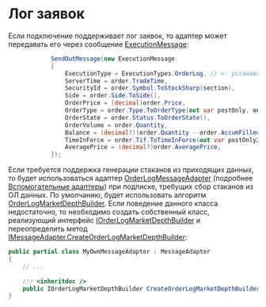 # Лог заявок

Если подключение поддерживает лог заявок, то адаптер может передавать его через сообщение [ExecutionMessage](xref:StockSharp.Messages.ExecutionMessage):

```cs
			SendOutMessage(new ExecutionMessage
			{
				ExecutionType = ExecutionTypes.OrderLog, // <- устанавливаем признак того, что сообщение содержил ОЛ
				ServerTime = order.TradeTime,
				SecurityId = order.Symbol.ToStockSharp(section),
				Side = order.Side.ToSide(),
				OrderPrice = (decimal)order.Price,
				OrderType = order.Type.ToOrderType(out var postOnly, out _),
				OrderState = order.Status.ToOrderState(),
				OrderVolume = order.Quantity,
				Balance = (decimal?)(order.Quantity - order.AccumFilled),
				TimeInForce = order.Tif.ToTimeInForce(out var postOnly2),
				AveragePrice = (decimal?)order.AveragePrice,
			});
```

Если требуется поддержка генерации стаканов из приходящих данных, то будет использоваться адаптер [OrderLogMessageAdapter](xref:StockSharp.Algo.OrderLogMessageAdapter) (подробнее [Вспомогательные адаптеры](Messages_adapters_chain.md)) при подписке, требущих сбор стаканов из ОЛ данных. По умолчанию, будет использовать алгоритм [OrderLogMarketDepthBuilder](xref:StockSharp.Messages.OrderLogMarketDepthBuilder). Если поведение данного класса недостаточно, то необходимо создать собственный класс, реализующий интерфейс [IOrderLogMarketDepthBuilder](xref:StockSharp.Messages.IOrderLogMarketDepthBuilder) и переопределить метод [IMessageAdapter.CreateOrderLogMarketDepthBuilder](xref:StockSharp.Messages.IMessageAdapter.CreateOrderLogMarketDepthBuilder):

```cs
public partial class MyOwnMessageAdapter : MessageAdapter
{
	// ...
	
	/// <inheritdoc />
	public IOrderLogMarketDepthBuilder CreateOrderLogMarketDepthBuilder(SecurityId securityId) => new MyOwnOrderLogMarketDepthBuilder();
}
```
